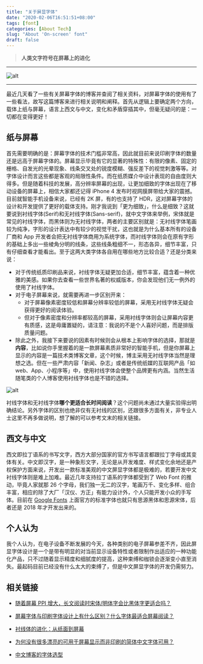 ```yaml
---
title: "关于屏显字体"
date: "2020-02-06T16:51:51+08:00"
tags: [font]
categories: [About Tech]
slug: "About 'On-screen' font"
draft: false
---
```


> **人类文字符号在屏幕上的进化**

---

![alt](https://dawnblog-1300625500.cos.ap-guangzhou.myqcloud.com/images/20200206165732.jpg "Unsplash")

---

最近几天看了一些有关屏幕字体的博客并查阅了相关资料，对屏幕字体的使用有了一些看法，故写这篇博客来进行相关说明和阐释。首先从逻辑上要确定两个方向，载体上纸与屏幕，语言上西文与中文，变化和矛盾穿插其中，但毫无疑问的是：一切都在变得更好！

## 纸与屏幕

首先需要明确的是：屏幕字体的技术门槛非常高，因此就目前来说印刷字体的数量还是远高于屏幕字体的。屏幕显示毕竟有它的显著的特殊性：有限的像素、固定的栅格、自发光的光晕现象、线条交叉处的锐度模糊、强反差下的视觉刺激等等。对字体设计而言这些都是客观的局限性条件。而在纸质媒介中设计表现的自由度则大得多。但是随着科技的发展，高分辨率屏幕的出现，让更加细致的字体出现在了移动设备的屏幕上，相信大家都还记得 iPhone 4 发布时视网膜屏带给大家的震撼。目前就智能手机设备来说，已经有 2K 屏，有的也支持了 HDR，这对屏幕字体的设计和开发提供了更好的载体支持。刚才我说到「更为细致」，什么是细致？这就要说到衬线字体(Serif)和无衬线字体(Sans-serif)，就中文字体来举例，宋体就是常见的衬线字体，而黑体则为无衬线字体，两者的主要区别就是：无衬线字体笔画较为纯净，字形的设计表达中有较少的视觉干扰，这也就是为什么基本所有的设备厂商和 App 开发者会把无衬线字体商用为系统字体，而衬线字体则会在原有字形的基础上多出一些棱角分明的线条，这些线条粗细不一，形态各异，细节丰富，只有仔细查看才能看出。至于这两大类字体各自用在哪些地方比较合适？还是分类来说：
- 对于传统纸质印刷品来说，衬线字体无疑更加合适，细节丰富，蕴含着一种优雅的美感。如果你去查看一些世界名著的权威版本，你会发现他们无一例外的使用了衬线字体。
- 对于电子屏幕来说，就需要再进一步区别开来：
  - 对于屏幕像素密度较低和屏幕分辨率较低的屏幕，采用无衬线字体无疑会获得更好的阅读体验。
  - 但对于像素密度和分辨率都较高的屏幕，采用衬线字体则会让屏幕内容更有质感，这是毋庸置疑的，请注意：我说的不是个人喜好问题，而是排版质量问题。
- 除此之外，我接下来要说的因素有时候则会从根本上影响字体的选择，那就是**内容**，比如说你手里握着的是一款屏幕素质非常好的智能手机，但是你屏幕上显示的内容是一篇技术类博客文章，这个时候，博主采用无衬线字体当然是理想之选。但在一些严肃内容「新闻、杂志」或者是传统纸媒的互联网产品「如 web、App、小程序等」中，使用衬线字体会使整个品牌更有内涵。当然生活随笔类的个人博客使用衬线字体也是不错的选择。

![alt](https://dawnblog-1300625500.cos.ap-guangzhou.myqcloud.com/images/20200206165404.jpg "字体大小对细节的影响")

衬线字体和无衬线字体**哪个更适合长时间阅读**？这个问题尚未通过大量实验得出明确结论。另外字体的区别也绝非仅有无衬线的区别，还跟很多方面有关，非专业人士这里不再多做说明，想了解的可以参考文末的相关链接。

## 西文与中文
西文即拉丁语系的书写文字，西方大部分国家的官方书写语言都跟拉丁字母或其变体有关。中文即汉字，是一种象形文字，无论是从开发难度、样式变化余地还是产权保护方面来说，开发出一款标准美观的中文屏显字体都是极难的，若要开发中文衬线字体则是难上加难。最近几年支持拉丁语系的字体都受到了 Web Font 的推动，毕竟人家就那 26 个字母，我们独一无二的汉字，笔画万千、变化多样、组合丰富，相应的除了大厂「汉仪、方正」有能力设计外，个人只能开发小众的手写体。目前在 [Google Fonts](https://fonts.google.com/) 上面官方的标准字体也就只有思源黑体和思源宋体，后者还是 2018 年才开发出来的。

## 个人认为
我个人认为，在电子设备不断发展的今天，各种类别的电子屏幕参差不齐，因此屏显字体设计是一个是带有明显的对当前显示设备特性或者限制作出适应的一种功能化产品，只不过随着显示精度和细腻度的提高，这种束缚和枷锁会逐渐变小直至消失。最起码目前已经没有什么太大的束缚了，但是中文屏显字体的开发仍需努力。


## 相关链接
- [随着屏幕 PPI 增大，长文阅读时宋体/明体字会比黑体字更适合吗？](https://www.zhihu.com/answer/71956798)

- [屏幕字体与印刷字体设计上有什么区别？什么字体最适合屏幕阅读？](https://www.zhihu.com/answer/72522641)

- [衬线体的进化：从纸面到屏幕](https://zhuanlan.zhihu.com/p/49470735)

- [为何没有很多漂亮的可用于屏幕显示而非印刷的简体中文字体可用？](https://www.zhihu.com/answer/12398117)

- [中文博客的字体选型](https://blog.mutoo.im/2020/02/fonts-for-my-blog-theme/#.Xjq3WhLhmzs.twitter)